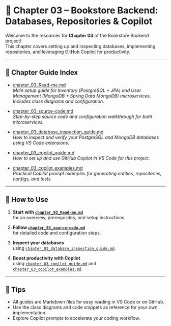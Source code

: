 # 📖 Chapter 03 – Bookstore Backend: Databases, Repositories & Copilot

Welcome to the resources for **Chapter 03** of the Bookstore Backend project!  
This chapter covers setting up and inspecting databases, implementing repositories, and leveraging GitHub Copilot for productivity.

---

## 📂 Chapter Guide Index

- [chapter_03_Read-me.md](./chapter_03_Read-me.md)  
  _Main setup guide for Inventory (PostgreSQL + JPA) and User Management (MongoDB + Spring Data MongoDB) microservices. Includes class diagrams and configuration._

- [chapter_03_source-code.md](./chapter_03_source-code.md)  
  _Step-by-step source code and configuration walkthrough for both microservices._

- [chapter_03_database_inspection_guide.md](./chapter_03_database_inspection_guide.md)  
  _How to inspect and verify your PostgreSQL and MongoDB databases using VS Code extensions._

- [chapter_03_copilot_guide.md](./chapter_03_copilot_guide.md)  
  _How to set up and use GitHub Copilot in VS Code for this project._

- [chapter_03_copilot_examples.md](./chapter_03_copilot_examples.md)  
  _Practical Copilot prompt examples for generating entities, repositories, configs, and tests._

---

## 📝 How to Use

1. **Start with [`chapter_03_Read-me.md`](./chapter_03_Read-me.md)**  
   for an overview, prerequisites, and setup instructions.

2. **Follow [`chapter_03_source-code.md`](./chapter_03_source-code.md)**  
   for detailed code and configuration steps.

3. **Inspect your databases**  
   using [`chapter_03_database_inspection_guide.md`](./chapter_03_database_inspection_guide.md).

4. **Boost productivity with Copilot**  
   using [`chapter_03_copilot_guide.md`](./chapter_03_copilot_guide.md) and  
   [`chapter_03_copilot_examples.md`](./chapter_03_copilot_examples.md).

---

## 📢 Tips

- All guides are Markdown files for easy reading in VS Code or on GitHub.
- Use the class diagrams and code snippets as reference for your own implementation.
- Explore Copilot prompts to accelerate your coding workflow.
